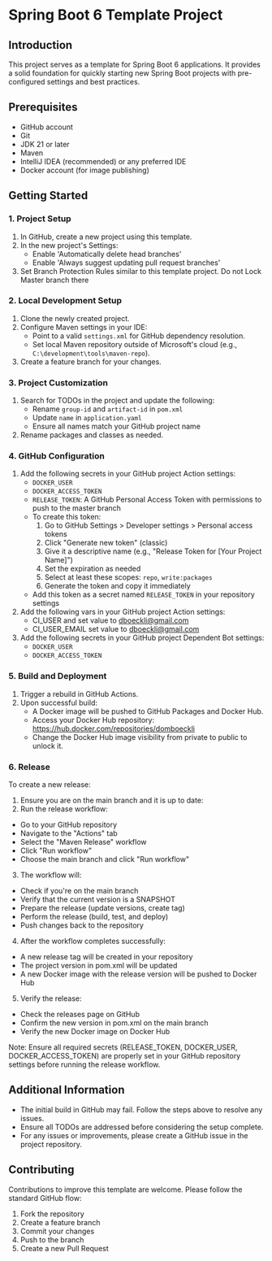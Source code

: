 # Spring Boot 6 Template Project

## Introduction
This project serves as a template for Spring Boot 6 applications. It provides a solid foundation for quickly starting new Spring Boot projects with pre-configured settings and best practices.

## Prerequisites
- GitHub account
- Git
- JDK 21 or later
- Maven
- IntelliJ IDEA (recommended) or any preferred IDE
- Docker account (for image publishing)

## Getting Started

### 1. Project Setup
1. In GitHub, create a new project using this template.
2. In the new project's Settings:
    - Enable 'Automatically delete head branches'
    - Enable 'Always suggest updating pull request branches'
3. Set Branch Protection Rules similar to this template project. Do not Lock Master branch there

### 2. Local Development Setup
1. Clone the newly created project.
2. Configure Maven settings in your IDE:
    - Point to a valid `settings.xml` for GitHub dependency resolution.
    - Set local Maven repository outside of Microsoft's cloud (e.g., `C:\development\tools\maven-repo`).
3. Create a feature branch for your changes.

### 3. Project Customization
1. Search for TODOs in the project and update the following:
    - Rename `group-id` and `artifact-id` in `pom.xml`
    - Update `name` in `application.yaml`
    - Ensure all names match your GitHub project name
2. Rename packages and classes as needed.

### 4. GitHub Configuration
1. Add the following secrets in your GitHub project Action settings:
    - `DOCKER_USER`
    - `DOCKER_ACCESS_TOKEN`
    - `RELEASE_TOKEN`: A GitHub Personal Access Token with permissions to push to the master branch
    - To create this token:
        1. Go to GitHub Settings > Developer settings > Personal access tokens
        2. Click "Generate new token" (classic)
        3. Give it a descriptive name (e.g., "Release Token for [Your Project Name]")
        4. Set the expiration as needed
        5. Select at least these scopes: `repo`, `write:packages`
        6. Generate the token and copy it immediately
    - Add this token as a secret named `RELEASE_TOKEN` in your repository settings
2. Add the following vars in your GitHub project Action settings:
    - CI_USER and set value to dboeckli@gmail.com
    - CI_USER_EMAIL set value to dboeckli@gmail.com
3. Add the following secrets in your GitHub project Dependent Bot settings:
   - `DOCKER_USER`
   - `DOCKER_ACCESS_TOKEN`

### 5. Build and Deployment
1. Trigger a rebuild in GitHub Actions.
2. Upon successful build:
    - A Docker image will be pushed to GitHub Packages and Docker Hub.
    - Access your Docker Hub repository: https://hub.docker.com/repositories/domboeckli
    - Change the Docker Hub image visibility from private to public to unlock it.

### 6. Release
To create a new release:

1. Ensure you are on the main branch and it is up to date:
2. Run the release workflow:
- Go to your GitHub repository
- Navigate to the "Actions" tab
- Select the "Maven Release" workflow
- Click "Run workflow"
- Choose the main branch and click "Run workflow"
3. The workflow will:
- Check if you're on the main branch
- Verify that the current version is a SNAPSHOT
- Prepare the release (update versions, create tag)
- Perform the release (build, test, and deploy)
- Push changes back to the repository
4. After the workflow completes successfully:
- A new release tag will be created in your repository
- The project version in pom.xml will be updated
- A new Docker image with the release version will be pushed to Docker Hub
5. Verify the release:
- Check the releases page on GitHub
- Confirm the new version in pom.xml on the main branch
- Verify the new Docker image on Docker Hub

Note: Ensure all required secrets (RELEASE_TOKEN, DOCKER_USER, DOCKER_ACCESS_TOKEN) are properly set in your GitHub repository settings before running the release workflow.


## Additional Information
- The initial build in GitHub may fail. Follow the steps above to resolve any issues.
- Ensure all TODOs are addressed before considering the setup complete.
- For any issues or improvements, please create a GitHub issue in the project repository.

## Contributing
Contributions to improve this template are welcome. Please follow the standard GitHub flow:
1. Fork the repository
2. Create a feature branch
3. Commit your changes
4. Push to the branch
5. Create a new Pull Request
